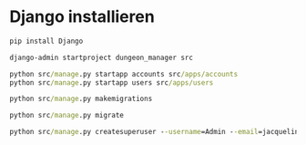 

# Django installieren

``` cmd
pip install Django
```

``` cmd
django-admin startproject dungeon_manager src
```

``` cmd
python src/manage.py startapp accounts src/apps/accounts
python src/manage.py startapp users src/apps/users
```


``` cmd
python src/manage.py makemigrations
```
``` cmd
python src/manage.py migrate
```


``` cmd
python src/manage.py createsuperuser --username=Admin --email=jacqueline.antonetti@yahoo.de
```
